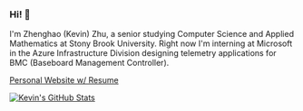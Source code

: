### Hi! 👋
I'm Zhenghao (Kevin) Zhu, a senior studying Computer Science and Applied Mathematics at Stony Brook University. Right now I'm interning at Microsoft in the Azure Infrastructure Division designing telemetry applications for BMC (Baseboard Management Controller). 

[Personal Website w/ Resume](http://zhenghaozhu.github.io/)

[![Kevin's GitHub Stats](https://github-readme-stats.vercel.app/api?username=ZhenghaoZhu&count_private=true&hide=stars&title_color=ffffff&text_color=ffffff&icon_color=000000&bg_color=90,7474BF,348ac7)](https://github.com/anuraghazra/github-readme-stats)
<!--
**ZhenghaoZhu/ZhenghaoZhu** is a ✨ _special_ ✨ repository because its `README.md` (this file) appears on your GitHub profile.

Here are some ideas to get you started:

- 🔭 I’m currently working on ...
- 🌱 I’m currently learning ...
- 👯 I’m looking to collaborate on ...
- 🤔 I’m looking for help with ...
- 💬 Ask me about ...
- 📫 How to reach me: ...
- 😄 Pronouns: ...
- ⚡ Fun fact: ...
-->
